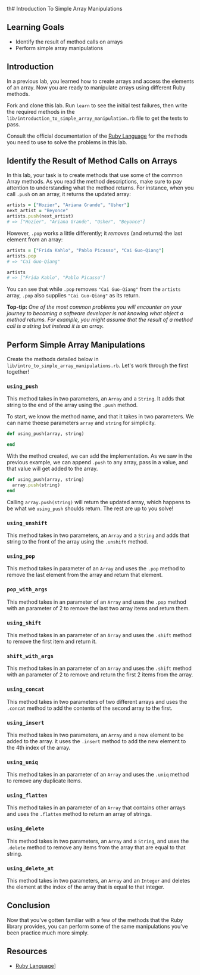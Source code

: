 th# Introduction To Simple Array Manipulations

## Learning Goals

- Identify the result of method calls on arrays
- Perform simple array manipulations

## Introduction

In a previous lab, you learned how to create arrays and access the elements of
an array. Now you are ready to manipulate arrays using different Ruby methods.

Fork and clone this lab. Run `learn` to see the initial test failures, then
write the required methods in the
`lib/introduction_to_simple_array_manipulation.rb` file to get the tests to
pass.

Consult the official documentation of the [Ruby Language](http://ruby-doc.org/core-2.2.0/)
for the methods you need to use to solve the problems in this lab.

## Identify the Result of Method Calls on Arrays

In this lab, your task is to create methods that use some of the common Array
methods. As you read the method descriptions, make sure to pay attention to
understanding what the method returns. For instance, when you call `.push` on an
array, it returns the updated array:

```ruby
artists = ["Hozier", "Ariana Grande", "Usher"]
next_artist = "Beyonce"
artists.push(next_artist)
# => ["Hozier", "Ariana Grande", "Usher", "Beyonce"]
```

However, `.pop` works a little differently; it *removes* (and returns) the last
element from an array:

```ruby
artists = ["Frida Kahlo", "Pablo Picasso", "Cai Guo-Qiang"]
artists.pop
# => "Cai Guo-Qiang"

artists
# => ["Frida Kahlo", "Pablo Picasso"]
```

You can see that while `.pop` removes `"Cai Guo-Qiang"` from the `artists`
array, `.pop` also supplies `"Cai Guo-Qiang"` as its return.

**Top-tip:** _One of the most common problems you will encounter on your journey
to becoming a software developer is not knowing what object a method returns.
For example, you might assume that the result of a method call is a string but
instead it is an array._

## Perform Simple Array Manipulations

Create the methods detailed below in
`lib/intro_to_simple_array_manipulations.rb`. Let's work through the first
together!

### `using_push`

This method takes in two parameters, an `Array` and a `String`. It adds that
string to the end of the array using the `.push` method.

To start, we know the method name, and that it takes in two parameters. We can
name theese parameters `array` and `string` for simplicity.

```ruby
def using_push(array, string)

end
```

With the method created, we can add the implementation. As we saw in the previous
example, we can append `.push` to any array, pass in a value, and that value will
get added to the array.

```ruby
def using_push(array, string)
  array.push(string)
end
```

Calling `array.push(string)` will return the updated array, which happens to be
what we `using_push` shoulds return. The rest are up to you solve!

### `using_unshift`

This method takes in two parameters, an `Array` and a `String` and adds that
string to the front of the array using the `.unshift` method.

### `using_pop`

This method takes in parameter of an `Array` and uses the `.pop` method to remove
the last element from the array and return that element.

### `pop_with_args`

This method takes in an parameter of an `Array` and uses the `.pop` method with an
parameter of 2 to remove the last two array items and return them.

### `using_shift`

This method takes in an parameter of an `Array` and uses the `.shift` method to
remove the first item and return it.

### `shift_with_args`

This method takes in an parameter of an `Array` and uses the `.shift` method with
an parameter of 2 to remove and return the first 2 items from the array.

### `using_concat`

This method takes in two parameters of two different arrays and uses the
`.concat` method to add the contents of the second array to the first.

### `using_insert`

This method takes in two parameters, an `Array` and a new element to be added to
the array. it uses the `.insert` method to add the new element to the 4th index
of the array.

### `using_uniq`

This method takes in an parameter of an `Array` and uses the `.uniq` method to
remove any duplicate items.

### `using_flatten`

This method takes in an parameter of an `Array` that contains other arrays and
uses the `.flatten` method to return an array of strings.

### `using_delete`

This method takes in two parameters, an `Array` and a `String`, and uses the
`.delete` method to remove any items from the array that are equal to that
string.

### `using_delete_at`

This method takes in two parameters, an `Array` and an `Integer` and deletes the
element at the index of the array that is equal to that integer.

## Conclusion

Now that you've gotten familiar with a few of the methods that the Ruby library
provides, you can perform some of the same manipulations you've been practice
much more simply.

## Resources

* [Ruby Language](http://ruby-doc.org/core-2.2.0/)]
